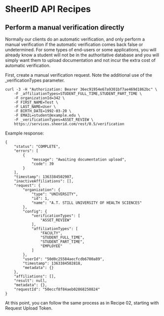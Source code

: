 SheerID API Recipes
===================

Perform a manual verification directly
------------------------------------

Normally our clients do an automatic verification, and only perform a manual verification if the automatic verification comes back false or undetermined. For some types of end-users or some applications, you will already know a student will not be in the authoritative database and you will simply want them to upload documentation and not incur the extra cost of automatic verification.

First, create a manual verification request. Note the additional use of the _verificationTypes parameter.

    curl -3 -H "Authorization: Bearer 36ec91954e67a9301bf7ae469d1862bc" \
        -F _affiliationTypes=STUDENT_FULL_TIME,STUDENT_PART_TIME \
        -F organizationId=342 \
        -F FIRST_NAME=Test \
        -F LAST_NAME=User \
        -F BIRTH_DATE=1992-03-20 \
        -F EMAIL=student@example.edu \
        -F _verificationTypes=ASSET_REVIEW \
        https://services.sheerid.com/rest/0.5/verification

Example response:

    {
        "status": "COMPLETE",
        "errors": [
            {
                "message": "Awaiting documentation upload",
                "code": 39
            }
        ],
        "timestamp": 1363384502907,
        "inactiveAffiliations": [],
        "request": {
            "organization": {
                "type": "UNIVERSITY",
                "id": 1,
                "name": "A.T. STILL UNIVERSITY OF HEALTH SCIENCES"
            },
            "config": {
                "verificationTypes": [
                    "ASSET_REVIEW"
                ],
                "affiliationTypes": [
                    "FACULTY",
                    "STUDENT_FULL_TIME",
                    "STUDENT_PART_TIME",
                    "EMPLOYEE"
                ]
            },
            "userId": "50d0c25584aecfcdb6700a89",
            "timestamp": 1363384502818,
            "metadata": {}
        },
        "affiliations": [],
        "result": null,
        "metadata": {},
        "requestId": "50eccf8f84aeb02868250824"
    }

At this point, you can follow the same process as in Recipe 02, starting with Request Upload Token.